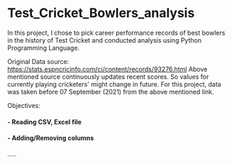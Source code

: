# Test_Cricket_Bowlers_analysis
In this project, I chose to pick career performance records of best bowlers in the history of Test Cricket and conducted analysis using Python Programming Language.

Original Data source:  https://stats.espncricinfo.com/ci/content/records/93276.html
Above mentioned source continuously updates recent scores. So values for currently playing cricketers' might change in future.
For this project, data was taken before 07 September (2021) from the above mentioned link.

Objectives:
#### - Reading CSV, Excel file
#### - Adding/Removing columns
.....

